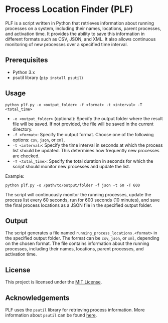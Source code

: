 # Process Location Finder (PLF)

PLF is a script written in Python that retrieves information about running processes on a system, including their names, locations, parent processes, and activation time. It provides the ability to save this information in different formats such as CSV, JSON, and XML. It also allows continuous monitoring of new processes over a specified time interval.

## Prerequisites

- Python 3.x
- psutil library (`pip install psutil`)

## Usage

```shell
python plf.py -o <output_folder> -f <format> -t <interval> -T <total_time>
```

- `-o <output_folder>` (optional): Specify the output folder where the result file will be saved. If not provided, the file will be saved in the current directory.
- `-f <format>`: Specify the output format. Choose one of the following options: `csv`, `json`, or `xml`.
- `-t <interval>`: Specify the time interval in seconds at which the process list should be updated. This determines how frequently new processes are checked.
- `-T <total_time>`: Specify the total duration in seconds for which the script should monitor new processes and update the list.

Example:
```shell
python plf.py -o /path/to/output/folder -f json -t 60 -T 600
```

The script will continuously monitor the running processes, update the process list every 60 seconds, run for 600 seconds (10 minutes), and save the final process locations as a JSON file in the specified output folder.

## Output

The script generates a file named `running_process_locations.<format>` in the specified output folder. The format can be `csv`, `json`, or `xml`, depending on the chosen format. The file contains information about the running processes, including their names, locations, parent processes, and activation time.

## License

This project is licensed under the [MIT License](LICENSE).

## Acknowledgements

PLF uses the `psutil` library for retrieving process information. More information about `psutil` can be found [here](https://github.com/giampaolo/psutil).